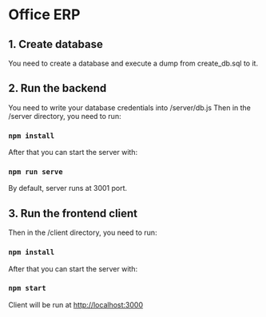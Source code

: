 #  Office ERP

## 1. Create database
You need to create a database and execute a dump from create_db.sql to it.

## 2. Run the backend
You need to write your database credentials into /server/db.js
Then in the /server directory, you need to run:
### `npm install`

After that you can start the server with:
### `npm run serve`

By default, server runs at 3001 port.

## 3. Run the frontend client
Then in the /client directory, you need to run:
### `npm install`

After that you can start the server with:
### `npm start`
Client will be run at [http://localhost:3000](http://localhost:3000)